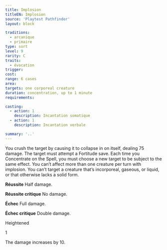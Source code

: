 ```yaml
---
title: Implosion
titleEN: Implosion
source: 'Playtest Pathfinder'
layout: block

traditions:
  - arcanique
  - primaire
type: sort
level: 9
rarity: C
traits:
  - évocation
trigger: 
cost: 
range: 6 cases
area: 
targets: one corporeal creature
duration: concentration, up to 1 minute
requirements: 

casting:
  - action: 1
    description: Incantation somatique
  - action: 1
    description: Incantation verbale

summary: '..'
---
```

You crush the target by causing it to collapse in on itself, dealing 75 damage. The target must attempt a Fortitude save. Each time you Concentrate on the Spell, you must choose a new target to be subject to the same effect. You can’t affect more than one creature per turn with implosion. You can’t target a creature that’s incorporeal, gaseous, or liquid, or that otherwise lacks a solid form.

**Réussite** Half damage.

**Réussite critique** No damage.

**Échec** Full damage.

**Échec critique** Double damage.

Heightened

1

The damage increases by 10.
